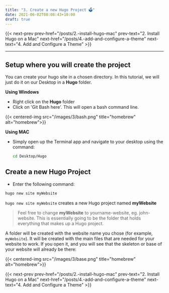 ```yaml
---
title: "3. Create a new Hugo Project 🗳"
date: 2021-06-02T08:08:43+10:00
draft: true
---
```


{{< next-prev 
    prev-href="/posts/2.-install-hugo-mac" prev-text="2. Install Hugo on a Mac"
    next-href="/posts/4.-add-and-configure-a-theme" 
    next-text="4. Add and Configure a Theme"
    >}}

---

## Setup where you will create the project

You can create your hugo site in a chosen directory. In this tutorial, we will just do it on our Desktop in a **Hugo** folder.

**Using Windows**

- Right click on the **Hugo** folder
- Click on 'Git Bash here'. This will open a bash command line.
<!-- - You can navigate to your desktop using the command line. Run the command:
  ```bash
  cd Desktop
  ```
  
{{< centered-img src="/images/3/cmd.PNG" title="homebrew" alt="homebrew">}}

- Create a folder and right-click on the folder. Click on 'Git Bash here'. This will open a bash command line. -->
  
{{< centered-img src="/images/3/bash.png" title="homebrew" alt="homebrew">}}

**Using MAC**
- Simply open up the Terminal app and navigate to your desktop using the command:
  ```bash
  cd Desktop/Hugo
  ```

## Create a new Hugo Project

- Enter the following command:

```bash
hugo new site myWebsite
```

`hugo new site myWebsite` creates a new Hugo project named **myWebsite**

> Feel free to change **myWebsite** to yourname-website, eg. john-website. This is essentially going to be the folder that holds everything that makes up a Hugo project.

A folder will be created with the website name you chose (for example, `myWebsite`). It will be created with the main files that are needed for your website to work. If you open it, and you will see that the skeleton or base of your website will already be there:

{{< centered-img src="/images/3/base.png" title="homebrew" alt="homebrew">}}

{{< next-prev 
    prev-href="/posts/2.-install-hugo-mac" prev-text="2. Install Hugo on a Mac"
    next-href="/posts/4.-add-and-configure-a-theme" 
    next-text="4. Add and Configure a Theme"
    >}}